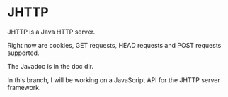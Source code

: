 # JHTTP

JHTTP is a Java HTTP server.

Right now are cookies, GET requests, HEAD requests and POST requests supported.

The Javadoc is in the doc dir.

In this branch, I will be working on a JavaScript API for the JHTTP server framework.
